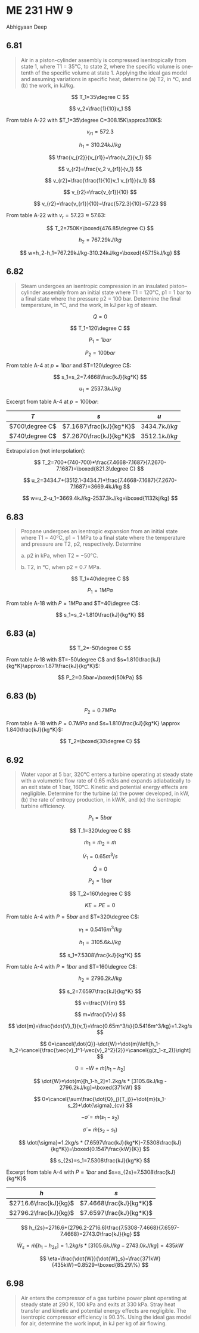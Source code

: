 # ME 231 HW 9

Abhigyaan Deep

## 6.81

> Air in a piston-cylinder assembly is compressed isentropically from state 1, where T1 = 35°C, to state 2, where the specific volume is one-tenth of the specific volume at state 1. Applying the ideal gas model and assuming variations in specific heat, determine (a) T2, in °C, and (b) the work, in kJ/kg.

$$
T_1=35\degree C
$$

$$
v_2=\frac{1}{10}v_1
$$

From table A-22 with $T_1=35\degree C=308.15K\approx310K$:

$$
v_{r1}=572.3
$$

$$
h_1=310.24kJ/kg
$$

$$
\frac{v_{r2}}{v_{r1}}=\frac{v_2}{v_1}
$$

$$
v_{r2}=\frac{v_2 v_{r1}}{v_1}
$$

$$
v_{r2}=\frac{\frac{1}{10}v_1 v_{r1}}{v_1}
$$

$$
v_{r2}=\frac{v_{r1}}{10}
$$

$$
v_{r2}=\frac{v_{r1}}{10}=\frac{572.3}{10}=57.23
$$

From table A-22 with $v_r=57.23\approx57.63$:

$$
T_2=750K=\boxed{476.85\degree C}
$$

$$
h_2=767.29kJ/kg
$$

$$
w=h_2-h_1=767.29kJ/kg-310.24kJ/kg=\boxed{457.15kJ/kg}
$$

## 6.82

> Steam undergoes an isentropic compression in an insulated piston–cylinder assembly from an initial state where T1 = 120°C, p1 = 1 bar to a final state where the pressure p2 = 100 bar. Determine the final temperature, in °C, and the work, in kJ per kg of steam.

$$
Q=0
$$

$$
T_1=120\degree C
$$

$$
P_1=1bar
$$

$$
P_2=100bar
$$

From table A-4 at $p=1bar$ and $T=120\degree C$:

$$
s_1=s_2=7.4668\frac{kJ}{kg*K}
$$

$$
u_1=2537.3kJ/kg
$$

Excerpt from table A-4 at $p=100bar$:

| $T$            | $s$                     | $u$           |
| -------------- | ----------------------- | ------------- |
| $700\degree C$ | $7.1687\frac{kJ}{kg*K}$ | $3434.7kJ/kg$ |
| $740\degree C$ | $7.2670\frac{kJ}{kg*K}$ | $3512.1kJ/kg$ |

Extrapolation (not interpolation):

$$
T_2=700+(740-700)*\frac{7.4668-7.1687}{7.2670-7.1687}=\boxed{821.3\degree C}
$$

$$
u_2=3434.7+(3512.1-3434.7)*\frac{7.4668-7.1687}{7.2670-7.1687}=3669.4kJ/kg
$$

$$
w=u_2-u_1=3669.4kJ/kg-2537.3kJ/kg=\boxed{1132kj/kg}
$$

## 6.83

> Propane undergoes an isentropic expansion from an initial state where T1 = 40°C, p1 = 1 MPa to a final state where the temperature and pressure are T2, p2, respectively. Determine
>
> a. p2 in kPa, when T2 = −50°C.
>
> b. T2, in °C, when p2 = 0.7 MPa.

$$
T_1=40\degree C
$$

$$
P_1=1MPa
$$

From table A-18 with $P=1MPa$ and $T=40\degree C$:

$$
s_1=s_2=1.810\frac{kJ}{kg*K}
$$

## 6.83 (a)

$$
T_2=-50\degree C
$$

From table A-18 with $T=-50\degree C$ and $s=1.810\frac{kJ}{kg*K}\approx=1.871\frac{kJ}{kg*K}$:

$$
P_2=0.5bar=\boxed{50kPa}
$$

## 6.83 (b)

$$
P_2=0.7MPa
$$

From table A-18 with $P=0.7MPa$ and $s=1.810\frac{kJ}{kg*K} \approx 1.840\frac{kJ}{kg*K}$:

$$
T_2=\boxed{30\degree C}
$$

## 6.92

> Water vapor at 5 bar, 320°C enters a turbine operating at steady state with a volumetric flow rate of 0.65 m3/s and expands adiabatically to an exit state of 1 bar, 160°C. Kinetic and potential energy effects are negligible. Determine for the turbine (a) the power developed, in kW, (b) the rate of entropy production, in kW/K, and (c) the isentropic turbine efficiency.

$$
P_1=5bar
$$

$$
T_1=320\degree C
$$

$$
\dot{m}_1=\dot{m}_2=\dot{m}
$$

$$
\dot{V}_1=0.65m^3/s
$$

$$
\dot{Q}=0
$$

$$
P_2=1bar
$$

$$
T_2=160\degree C
$$

$$
KE=PE=0
$$

From table A-4 with $P=5bar$ and $T=320\degree C$:

$$
v_1=0.5416m^3/kg
$$

$$
h_1=3105.6kJ/kg
$$

$$
s_1=7.5308\frac{kJ}{kg*K}
$$

From table A-4 with $P=1bar$ and $T=160\degree C$:

$$
h_2=2796.2kJ/kg
$$

$$
s_2=7.6597\frac{kJ}{kg*K}
$$

$$
v=\frac{V}{m}
$$

$$
m=\frac{V}{v}
$$

$$
\dot{m}=\frac{\dot{V}_1}{v_1}=\frac{0.65m^3/s}{0.5416m^3/kg}=1.2kg/s
$$

$$
0=\cancel{\dot{Q}}-\dot{W}+\dot{m}\left[h_1-h_2+\cancel{\frac{\vec{v}_1^1-\vec{v}_2^2}{2}}+\cancel{g(z_1-z_2)}\right]
$$

$$
0=-\dot{W}+\dot{m}\left[h_1-h_2\right]
$$

$$
\dot{W}=\dot{m}[h_1-h_2]=1.2kg/s * [3105.6kJ/kg - 2796.2kJ/kg]=\boxed{371kW}
$$

$$
0=\cancel{\sum\frac{\dot{Q}_j}{T_j}}+\dot{m}(s_1-s_2)+\dot{\sigma}_{cv}
$$

$$
-\dot{\sigma}=\dot{m}(s_1-s_2)
$$

$$
\dot{\sigma}=\dot{m}(s_2-s_1)
$$

$$
\dot{\sigma}=1.2kg/s * (7.6597\frac{kJ}{kg*K}-7.5308\frac{kJ}{kg*K})=\boxed{0.1547\frac{kW}{K}}
$$

$$
s_{2s}=s_1=7.5308\frac{kJ}{kg*K}
$$

Excerpt from table A-4 with $P=1bar$ and $s=s_{2s}=7.5308\frac{kJ}{kg*K}$

| $h$                   | $s$                     |
| --------------------- | ----------------------- |
| $2716.6\frac{kJ}{kg}$ | $7.4668\frac{kJ}{kg*K}$ |
| $2796.2\frac{kJ}{kg}$ | $7.6597\frac{kJ}{kg*K}$ |

$$
h_{2s}=2716.6+(2796.2-2716.6)\frac{7.5308-7.4668}{7.6597-7.4668}=2743.0\frac{kJ}{kg}
$$

$$
\dot{W}_s=\dot{m}[h_1-h_{2s}]=1.2kg/s * [3105.6kJ/kg - 2743.0kJ/kg]=435kW
$$

$$
\eta=\frac{\dot{W}}{\dot{W}_s}=\frac{371kW}{435kW}=0.8529=\boxed{85.29\%}
$$

## 6.98

> Air enters the compressor of a gas turbine power plant operating at steady state at 290 K, 100 kPa and exits at 330 kPa. Stray heat transfer and kinetic and potential energy effects are negligible. The isentropic compressor efficiency is 90.3%. Using the ideal gas model for air, determine the work input, in kJ per kg of air flowing.
